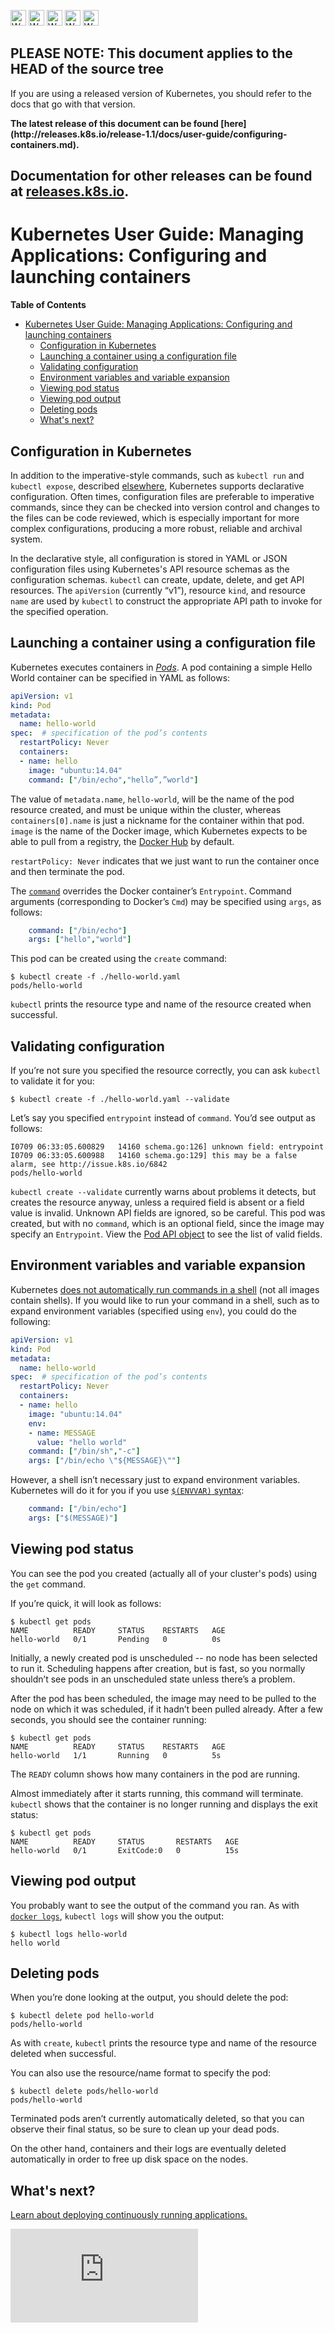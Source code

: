 <!-- BEGIN MUNGE: UNVERSIONED_WARNING -->

<!-- BEGIN STRIP_FOR_RELEASE -->

<img src="http://kubernetes.io/img/warning.png" alt="WARNING"
     width="25" height="25">
<img src="http://kubernetes.io/img/warning.png" alt="WARNING"
     width="25" height="25">
<img src="http://kubernetes.io/img/warning.png" alt="WARNING"
     width="25" height="25">
<img src="http://kubernetes.io/img/warning.png" alt="WARNING"
     width="25" height="25">
<img src="http://kubernetes.io/img/warning.png" alt="WARNING"
     width="25" height="25">

<h2>PLEASE NOTE: This document applies to the HEAD of the source tree</h2>

If you are using a released version of Kubernetes, you should
refer to the docs that go with that version.

<!-- TAG RELEASE_LINK, added by the munger automatically -->
<strong>
The latest release of this document can be found
[here](http://releases.k8s.io/release-1.1/docs/user-guide/configuring-containers.md).

Documentation for other releases can be found at
[releases.k8s.io](http://releases.k8s.io).
</strong>
--

<!-- END STRIP_FOR_RELEASE -->

<!-- END MUNGE: UNVERSIONED_WARNING -->

# Kubernetes User Guide: Managing Applications: Configuring and launching containers

**Table of Contents**
<!-- BEGIN MUNGE: GENERATED_TOC -->

- [Kubernetes User Guide: Managing Applications: Configuring and launching containers](#kubernetes-user-guide-managing-applications-configuring-and-launching-containers)
  - [Configuration in Kubernetes](#configuration-in-kubernetes)
  - [Launching a container using a configuration file](#launching-a-container-using-a-configuration-file)
  - [Validating configuration](#validating-configuration)
  - [Environment variables and variable expansion](#environment-variables-and-variable-expansion)
  - [Viewing pod status](#viewing-pod-status)
  - [Viewing pod output](#viewing-pod-output)
  - [Deleting pods](#deleting-pods)
  - [What's next?](#whats-next)

<!-- END MUNGE: GENERATED_TOC -->

## Configuration in Kubernetes

In addition to the imperative-style commands, such as `kubectl run` and `kubectl expose`, described [elsewhere](quick-start.md), Kubernetes supports declarative configuration. Often times, configuration files are preferable to imperative commands, since they can be checked into version control and changes to the files can be code reviewed, which is especially important for more complex configurations, producing a more robust, reliable and archival system.

In the declarative style, all configuration is stored in YAML or JSON configuration files using Kubernetes's API resource schemas as the configuration schemas. `kubectl` can create, update, delete, and get API resources. The `apiVersion` (currently “v1”), resource `kind`, and resource `name` are used by `kubectl` to construct the appropriate API path to invoke for the specified operation.

## Launching a container using a configuration file

Kubernetes executes containers in [*Pods*](pods.md). A pod containing a simple Hello World container can be specified in YAML as follows:

```yaml
apiVersion: v1
kind: Pod
metadata:
  name: hello-world
spec:  # specification of the pod’s contents
  restartPolicy: Never
  containers:
  - name: hello
    image: "ubuntu:14.04"
    command: ["/bin/echo","hello”,”world"]
```

The value of `metadata.name`, `hello-world`, will be the name of the pod resource created, and must be unique within the cluster, whereas `containers[0].name` is just a nickname for the container within that pod. `image` is the name of the Docker image, which Kubernetes expects to be able to pull from a registry, the [Docker Hub](https://registry.hub.docker.com/) by default.

`restartPolicy: Never` indicates that we just want to run the container once and then terminate the pod.

The [`command`](containers.md#containers-and-commands) overrides the Docker container’s `Entrypoint`. Command arguments (corresponding to Docker’s `Cmd`) may be specified using `args`, as follows:

```yaml
    command: ["/bin/echo"]
    args: ["hello","world"]
```

This pod can be created using the `create` command:

```console
$ kubectl create -f ./hello-world.yaml
pods/hello-world
```

`kubectl` prints the resource type and name of the resource created when successful.

## Validating configuration

If you’re not sure you specified the resource correctly, you can ask `kubectl` to validate it for you:

```console
$ kubectl create -f ./hello-world.yaml --validate
```

Let’s say you specified `entrypoint` instead of `command`. You’d see output as follows:

```console
I0709 06:33:05.600829   14160 schema.go:126] unknown field: entrypoint
I0709 06:33:05.600988   14160 schema.go:129] this may be a false alarm, see http://issue.k8s.io/6842
pods/hello-world
```

`kubectl create --validate` currently warns about problems it detects, but creates the resource anyway, unless a required field is absent or a field value is invalid. Unknown API fields are ignored, so be careful. This pod was created, but with no `command`, which is an optional field, since the image may specify an `Entrypoint`.
View the [Pod API
object](https://htmlpreview.github.io/?https://github.com/kubernetes/kubernetes/blob/HEAD/docs/api-reference/v1/definitions.html#_v1_pod)
to see the list of valid fields.

## Environment variables and variable expansion

Kubernetes [does not automatically run commands in a shell](https://github.com/kubernetes/kubernetes/wiki/User-FAQ#use-of-environment-variables-on-the-command-line) (not all images contain shells). If you would like to run your command in a shell, such as to expand environment variables (specified using `env`), you could do the following:

```yaml
apiVersion: v1
kind: Pod
metadata:
  name: hello-world
spec:  # specification of the pod’s contents
  restartPolicy: Never
  containers:
  - name: hello
    image: "ubuntu:14.04"
    env:
    - name: MESSAGE
      value: "hello world"
    command: ["/bin/sh","-c"]
    args: ["/bin/echo \"${MESSAGE}\""]
```

However, a shell isn’t necessary just to expand environment variables. Kubernetes will do it for you if you use [`$(ENVVAR)` syntax](../../docs/design/expansion.md):

```yaml
    command: ["/bin/echo"]
    args: ["$(MESSAGE)"]
```

## Viewing pod status

You can see the pod you created (actually all of your cluster's pods) using the `get` command.

If you’re quick, it will look as follows:

```console
$ kubectl get pods
NAME          READY     STATUS    RESTARTS   AGE
hello-world   0/1       Pending   0          0s
```

Initially, a newly created pod is unscheduled -- no node has been selected to run it. Scheduling happens after creation, but is fast, so you normally shouldn’t see pods in an unscheduled state unless there’s a problem.

After the pod has been scheduled, the image may need to be pulled to the node on which it was scheduled, if it hadn’t been pulled already. After a few seconds, you should see the container running:

```console
$ kubectl get pods
NAME          READY     STATUS    RESTARTS   AGE
hello-world   1/1       Running   0          5s
```

The `READY` column shows how many containers in the pod are running.

Almost immediately after it starts running, this command will terminate. `kubectl` shows that the container is no longer running and displays the exit status:

```console
$ kubectl get pods
NAME          READY     STATUS       RESTARTS   AGE
hello-world   0/1       ExitCode:0   0          15s
```

## Viewing pod output

You probably want to see the output of the command you ran. As with [`docker logs`](https://docs.docker.com/engine/reference/commandline/logs/), `kubectl logs` will show you the output:

```console
$ kubectl logs hello-world
hello world
```

## Deleting pods

When you’re done looking at the output, you should delete the pod:

```console
$ kubectl delete pod hello-world
pods/hello-world
```

As with `create`, `kubectl` prints the resource type and name of the resource deleted when successful.

You can also use the resource/name format to specify the pod:

```console
$ kubectl delete pods/hello-world
pods/hello-world
```

Terminated pods aren’t currently automatically deleted, so that you can observe their final status, so be sure to clean up your dead pods.

On the other hand, containers and their logs are eventually deleted automatically in order to free up disk space on the nodes.

## What's next?

[Learn about deploying continuously running applications.](deploying-applications.md)


<!-- BEGIN MUNGE: GENERATED_ANALYTICS -->
[![Analytics](https://kubernetes-site.appspot.com/UA-36037335-10/GitHub/docs/user-guide/configuring-containers.md?pixel)]()
<!-- END MUNGE: GENERATED_ANALYTICS -->
